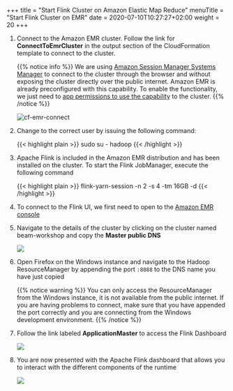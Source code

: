 +++
title = "Start Flink Cluster on Amazon Elastic Map Reduce"
menuTitle = "Start Flink Cluster on EMR"
date = 2020-07-10T10:27:27+02:00
weight = 20
+++

1. Connect to the Amazon EMR cluster. Follow the link for **ConnectToEmrCluster** in the output section of the CloudFormation template to connect to the cluster.

	{{% notice info %}}
We are using [Amazon Session Manager Systems Manager](https://docs.aws.amazon.com/systems-manager/latest/userguide/session-manager.html) to connect to the cluster through the browser and without exposing the cluster directly over the public internet. Amazon EMR is already preconfigured with this capability. To enable the functionality, we just need to [app permissions to use the capability](https://docs.aws.amazon.com/systems-manager/latest/userguide/getting-started-add-permissions-to-existing-profile.html) to the cluster.
{{% /notice %}}

	![cf-emr-connect](/images/beam-on-kda/cf-emr-connect.png)


2. Change to the correct user by issuing the following command:

	{{< highlight plain >}}
sudo su - hadoop
{{< /highlight >}}

1. Apache Flink is included in the Amazon EMR distribution and has been installed on the cluster. To start the Flink JobManager, execute the following command

	{{< highlight plain >}}
flink-yarn-session -n 2 -s 4 -tm 16GB -d
{{< /highlight >}}

1. To connect to the Flink UI, we first need to open to the [Amazon EMR console](https://console.aws.amazon.com/elasticmapreduce)

1. Navigate to the details of the cluster by clicking on the cluster named beam-workshop and copy the **Master public DNS**

	![](/images/beam-on-kda/emr-copy-dns-name.png)

1. Open Firefox on the Windows instance and navigate to the Hadoop ResourceManager by appending the port `:8088` to the DNS name you have just copied

	{{% notice warning %}}
You can only access the ResourceManager from the Windows instance, it is not available from the public internet. If you are having problems to connect, make sure that you have appended the port correctly and you are connecting from the Windows development environment.
{{% /notice %}}

1. Follow the link labeled **ApplicationMaster** to access the Flink Dashboard

	![](/images/beam-on-kda/emr-resource-manager-application.png)

1. You are now presented with the Apache Flink dashboard that allows you to interact with the different components of the runtime

	![](/images/beam-on-kda/emr-flink-dashboard-overview.png)
